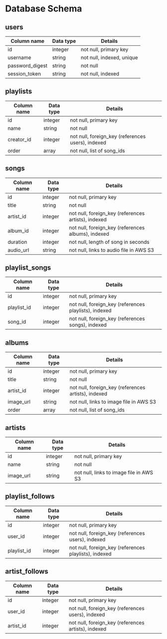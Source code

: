 # Database Schema

## users
| Column name     | Data type | Details                   |
|-----------------|-----------|---------------------------|
| id              | integer   | not null, primary key     |
| username        | string    | not null, indexed, unique |
| password_digest | string    | not null                  |
| session_token   | string    | not null, indexed         |

## playlists
| Column name | Data type | Details                                           |
|-------------|-----------|---------------------------------------------------|
| id          | integer   | not null, primary key                             |
| name        | string    | not null                                          |
| creator_id  | integer   | not null, foreign_key (references users), indexed |
| order       | array     | not null, list of song_ids                        |

## songs
| Column name | Data type | Details                                             |
|-------------|-----------|-----------------------------------------------------|
| id          | integer   | not null, primary key                               |
| title       | string    | not null                                            |
| artist_id   | integer   | not null, foreign_key (references artists), indexed |
| album_id    | integer   | not null, foreign_key (references albums), indexed  |
| duration    | integer   | not null, length of song in seconds                 |
| audio_url   | string    | not null, links to audio file in AWS S3             |

## playlist_songs
| Column name | Data type | Details                                               |
|-------------|-----------|-------------------------------------------------------|
| id          | integer   | not null, primary key                                 |
| playlist_id | integer   | not null, foreign_key (references playlists), indexed |
| song_id     | integer   | not null, foreign_key (references songs), indexed     |

## albums
| Column name | Data type | Details                                             |
|-------------|-----------|-----------------------------------------------------|
| id          | integer   | not null, primary key                               |
| title       | string    | not null                                            |
| artist_id   | integer   | not null, foreign_key (references artists), indexed |
| image_url   | string    | not null, links to image file in AWS S3             |
| order       | array     | not null, list of song_ids                          |

## artists
| Column name | Data type | Details                                 |
|-------------|-----------|-----------------------------------------|
| id          | integer   | not null, primary key                   |
| name        | string    | not null                                |
| image_url   | string    | not null, links to image file in AWS S3 |

## playlist_follows
| Column name | Data type | Details                                               |
|-------------|-----------|-------------------------------------------------------|
| id          | integer   | not null, primary key                                 |
| user_id     | integer   | not null, foreign_key (references users), indexed     |
| playlist_id | integer   | not null, foreign_key (references playlists), indexed |

## artist_follows
| Column name | Data type | Details                                             |
|-------------|-----------|-----------------------------------------------------|
| id          | integer   | not null, primary key                               |
| user_id     | integer   | not null, foreign_key (references users), indexed   |
| artist_id   | integer   | not null, foreign_key (references artists), indexed |

